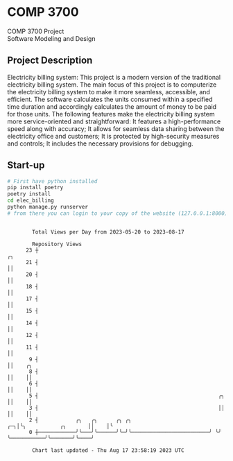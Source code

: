 # COMP 3700
COMP 3700 Project  
Software Modeling and Design
## Project Description
Electricity billing system: This project is a modern version of the traditional electricity billing system. The main focus of this project is to computerize the electricity billing system to make it more seamless, accessible, and efficient. The software calculates the units consumed within a specified time duration and accordingly calculates the amount of money to be paid for those units. The following features make the electricity billing system more service-oriented and straightforward: It features a high-performance speed along with accuracy; It allows for seamless data sharing between the electricity office and customers; It is protected by high-security measures and controls; It includes the necessary provisions for debugging.

## Start-up
```bash
# First have python installed
pip install poetry
poetry install
cd elec_billing
python manage.py runserver
# from there you can login to your copy of the website (127.0.0.1:8000), default creds are admin/admin
```

```

        Total Views per Day from 2023-05-20 to 2023-08-17

        Repository Views
      23 ┼                                                                                 ╭╮
      21 ┤                                                                                 ││
      20 ┤                                                                                 ││
      18 ┤                                                                                 ││
      17 ┤                                                                                 ││
      15 ┤                                                                                 ││
      14 ┤                                                                                 ││
      12 ┤                                                                                 ││
      11 ┤                                                                                 ││
       9 ┤                                                                                 ││    ╭╮
       8 ┤                                                                                 ││    ││
       6 ┤                                                                                 ││    ││
       5 ┤                                                          ╭╮                     ││    ││
       3 ┤                                                          ││                     ││    ││
       2 ┤            ╭╮   ╭╮      ╭╮ ╭╮                         ╭─╮│╰╮           ╭╮       ││    │╰
       0 ┼────────────╯╰───╯╰──────╯╰─╯╰─────────────────────────╯ ╰╯ ╰───────────╯╰───────╯╰────╯

        Chart last updated - Thu Aug 17 23:58:19 2023 UTC
        
```
